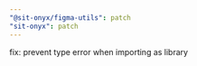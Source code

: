 ```yaml
---
"@sit-onyx/figma-utils": patch
"sit-onyx": patch
---
```


fix: prevent type error when importing as library
